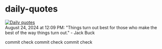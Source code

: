 # daily-quotes

[![Daily quotes](https://github.com/ceepu8/daily-quotes/actions/workflows/daily-quote.yml/badge.svg)](https://github.com/ceepu8/daily-quotes/actions/workflows/daily-quote.yml)<br/>
August 24, 2024 at 12:09 PM: "Things turn out best for those who make the best of the way things turn out." - Jack Buck

commit check
commit check
commit check

